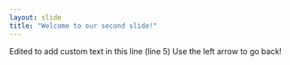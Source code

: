 ```yaml
---
layout: slide
title: "Welcome to our second slide!"
---
```

Edited to add custom text in this line (line 5)
Use the left arrow to go back!
